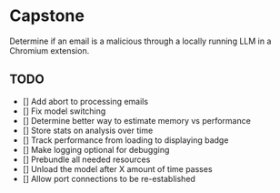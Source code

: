 # Capstone

Determine if an email is a malicious through a locally running LLM in a Chromium extension.

## TODO
- [] Add abort to processing emails
- [] Fix model switching
- [] Determine better way to estimate memory vs performance
- [] Store stats on analysis over time
- [] Track performance from loading to displaying badge
- [] Make logging optional for debugging
- [] Prebundle all needed resources
- [] Unload the model after X amount of time passes
- [] Allow port connections to be re-established